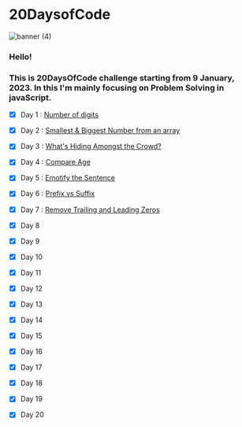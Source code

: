 # 20DaysofCode

![banner (4)](https://user-images.githubusercontent.com/109837813/211257761-da64e7d5-cf9a-4a1c-aefb-84e7ab282635.png)


### Hello! 
### This is __20DaysOfCode__ challenge starting from 9 January, 2023.  In this I'm mainly focusing on **Problem Solving in javaScript**.

* [x] Day 1 : [Number of digits](https://github.com/Mus1ak/20DaysofCode/tree/main/Days/Day%201)

* [x] Day 2 : [Smallest & Biggest Number from an array](https://github.com/Mus1ak/20DaysofCode/tree/main/Days/Day%202)

* [x] Day 3 : [What's Hiding Amongst the Crowd?](https://github.com/Mus1ak/20DaysofCode/tree/main/Days/Day%203)

* [x] Day 4 : [Compare Age](https://github.com/Mus1ak/20DaysofCode/tree/main/Days/Day%204)

* [x] Day 5 : [Emotify the Sentence](https://github.com/Mus1ak/20DaysofCode/tree/main/Days/Day%205)

* [x] Day 6 : [Prefix vs Suffix](https://github.com/Mus1ak/20DaysofCode/tree/main/Days/Day%206)

* [x] Day 7 : [Remove Trailing and Leading Zeros](https://github.com/Mus1ak/20DaysofCode/tree/main/Days/Day%207)

* [x] Day 8

* [x] Day 9

* [x] Day 10

* [x] Day 11

* [x] Day 12

* [x] Day 13

* [x] Day 14

* [x] Day 15

* [x] Day 16

* [x] Day 17

* [x] Day 18

* [x] Day 19

* [x] Day 20

